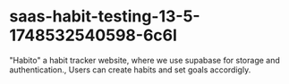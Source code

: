 # saas-habit-testing-13-5-1748532540598-6c6l
"Habito" a habit tracker website, where we use supabase for storage and authentication., Users can create habits and set goals accordigly.
